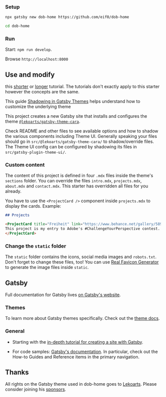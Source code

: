 
### Setup

```sh
npx gatsby new dob-home https://github.com/eif0/dob-home
```


```sh
cd dob-home
```

### Run

Start: `npm run develop`.

Browse `http://localhost:8000`

## Use and modify

this [shorter](https://www.gatsbyjs.com/docs/how-to/plugins-and-themes/using-a-gatsby-theme/) or [longer](https://www.gatsbyjs.com/tutorial/using-a-theme/) tutorial. The tutorials don't exactly apply to this starter however the concepts are the same.

This guide [Shadowing in Gatsby Themes](https://www.gatsbyjs.com/docs/how-to/plugins-and-themes/shadowing/) helps understand how to customize the underlying theme

This project creates a new Gatsby site that installs and configures the theme [`@lekoarts/gatsby-theme-cara`](https://github.com/LekoArts/gatsby-themes/tree/main/themes/gatsby-theme-cara).

Check README and other files to see available options and how to shadow the various components including Theme UI. Generally speaking your files should go in `src/@lekoarts/gatsby-theme-cara/` to shadow/override files. The Theme UI config can be configured by shadowing its files in `src/gatsby-plugin-theme-ui/`.

### Custom content

The content of this project is defined in four `.mdx` files inside the theme's `sections` folder. You can override the files `intro.mdx`, `projects.mdx`, `about.mdx` and `contact.mdx`. This starter has overridden all files for you already.

You have to use the `<ProjectCard />` component inside `projects.mdx` to display the cards. Example:

```md
## Projects

<ProjectCard title="Freiheit" link="https://www.behance.net/gallery/58937147/Freiheit" bg="linear-gradient(to right, #D4145A 0%, #FBB03B 100%)">
This project is my entry to Adobe's #ChallengeYourPerspective contest.
</ProjectCard>
```

### Change the `static` folder

The `static` folder contains the icons, social media images and `robots.txt`. Don't forget to change these files, too! You can use [Real Favicon Generator](https://realfavicongenerator.net/) to generate the image files inside `static`.


## Gatsby

Full documentation for Gatsby lives [on Gatsby's website](https://www.gatsbyjs.com/).

### Themes

To learn more about Gatsby themes specifically. Check out the [theme docs](https://www.gatsbyjs.com/docs/themes/).

### General

- Starting with the [in-depth tutorial for creating a site with Gatsby](https://www.gatsbyjs.com/docs/tutorial/).

- For code samples: [Gatsby's documentation](https://www.gatsbyjs.com/docs/). In particular, check out the How-to Guides and Reference items in the primary navigation.

## Thanks

All rights on the Gatsby theme used in dob-home goes to [Lekoarts](https://twitter.com/lekoarts_de).
Please consider joining his [sponsors](https://github.com/sponsors/LekoArts).
